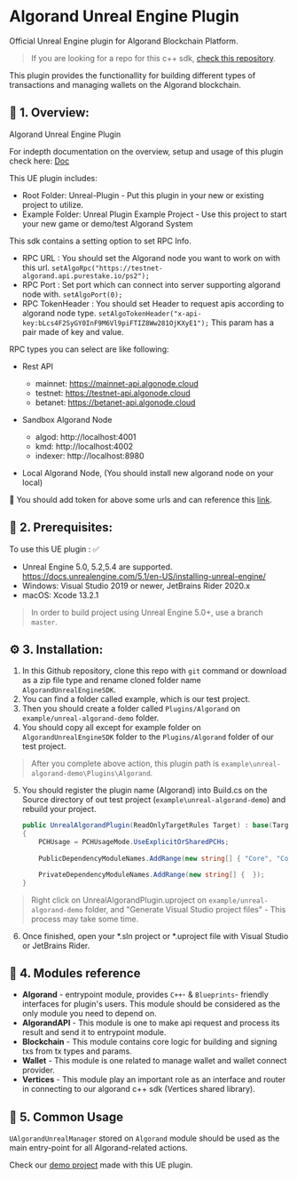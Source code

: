 # Algorand Unreal Engine Plugin
Official Unreal Engine plugin for Algorand Blockchain Platform.

> If you are looking for a repo for this c++ sdk, [check this repository](https://github.com/Wisdom-Labs/Algorand-CPlusPlus-SDK.git).

This plugin provides the functionallity for building different types of transactions and managing wallets on the Algorand blockchain.

## 📙 1. Overview:
Algorand Unreal Engine Plugin

For indepth documentation on the overview, setup and usage of this plugin check here: [Doc](https://github.com/Wisdom-Labs/Algorand-Unreal-Engine-SDK/blob/master/Algorand%20Unreal%20SDK%20Documentation.md)

This UE plugin includes:
- Root Folder: Unreal-Plugin - Put this plugin in your new or existing project to utilize.
- Example Folder: Unreal Plugin Example Project - Use this project to start your new game or demo/test Algorand System

This sdk contains a setting option to set RPC Info.
* RPC URL : You should set the Algorand node you want to work on with this url.
  ` setAlgoRpc("https://testnet-algorand.api.purestake.io/ps2"); `
* RPC Port : Set port which can connect into server supporting algorand node with.
  ` setAlgoPort(0); `
* RPC TokenHeader : You should set Header to request apis according to algorand node type.
  ` setAlgoTokenHeader("x-api-key:bLcs4F2SyGY0InF9M6Vl9piFTIZ8Ww281OjKXyE1"); `
  This param has a pair made of key and value.

RPC types you can select are like following:
* Rest API
  + mainnet: https://mainnet-api.algonode.cloud
  + testnet: https://testnet-api.algonode.cloud
  + betanet: https://betanet-api.algonode.cloud

* Sandbox Algorand Node
  + algod: http://localhost:4001 
  + kmd: http://localhost:4002
  + indexer: http://localhost:8980
* Local Algorand Node, (You should install new algorand node on your local)

 👔 You should add token for above some urls and can reference this [link](https://github.com/Wisdom-Labs/Algorand-Unreal-Engine-SDK/tree/master/example/unreal-algorand-demo#how-to-set-rpc-info).

## 📑 2. Prerequisites:

To use this UE plugin : ✅
- Unreal Engine 5.0, 5.2,5.4  are supported.
  https://docs.unrealengine.com/5.1/en-US/installing-unreal-engine/
- Windows: Visual Studio 2019 or newer, JetBrains Rider 2020.x
- macOS: Xcode 13.2.1
> In order to build project using Unreal Engine 5.0+, use a branch `master`.

## ⚙️ 3. Installation:
1. In this Github repository, clone this repo with `git` command or download as a zip file type and rename cloned folder name `AlgorandUnrealEngineSDK`.
2. You can find a folder called example, which is our test project.
3. Then you should create a folder called `Plugins/Algorand` on `example/unreal-algorand-demo` folder.
4. You should copy all except for example folder on `AlgorandUnrealEngineSDK` folder to the `Plugins/Algorand` folder of our test project.
> After you complete above action, this plugin path is `example\unreal-algorand-demo\Plugins\Algorand`.
5. You should register the plugin name (Algorand) into Build.cs on the Source 
directory of out test project (`example\unreal-algorand-demo`) and rebuild your project.
    ```csharp  
    public UnrealAlgorandPlugin(ReadOnlyTargetRules Target) : base(Target)
    {
        PCHUsage = PCHUsageMode.UseExplicitOrSharedPCHs;
        
        PublicDependencyModuleNames.AddRange(new string[] { "Core", "CoreUObject", "Engine", "InputCore", "Algorand" });

        PrivateDependencyModuleNames.AddRange(new string[] {  });
    }
    ```
>Right click on UnrealAlgorandPlugin.uproject on `example/unreal-algorand-demo` folder, and "Generate Visual Studio project files" - This process may take some time.
6. Once finished, open your *.sln project or *.uproject file with Visual Studio or JetBrains Rider.

## 🧭 4. Modules reference
* **Algorand** - entrypoint module, provides `C++`- & `Blueprints`- friendly interfaces for plugin's users. This module should be considered as the only module you need to depend on.
* **AlgorandAPI** - This module is one to make api request and process its result and send it to entrypoint module.
* **Blockchain** - This module contains core logic for building and signing txs from tx types and params.
* **Wallet** - This module is one related to manage wallet and wallet connect provider.
* **Vertices** - This module play an important role as an interface and router in connecting to our algorand c++ sdk (Vertices shared library).

## 🚀 5. Common Usage
`UAlgorandUnrealManager` stored on `Algorand` module should be used as the main entry-point for all Algorand-related actions.

Check our [demo project](https://github.com/Wisdom-Labs/Algorand-Unreal-Engine-SDK/tree/master/example/unreal-algorand-demo) made with this UE plugin.
